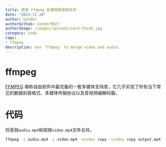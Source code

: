 ```yaml
---
title: 使用 ffmpeg 处理视频音频合并
date: "2023-11-28"
author: Sonder
authorGithub: sonder9927
authorImage: /images/uploads/zard-think.jpg
category: code
tags:
- ffmpeg
description: Use `ffmpeg` to merge video and audio.
---
```


# ffmpeg
[FFMPEG](https://ffmpeg.org/) 堪称自由软件中最完备的一套多媒体支持库，它几乎实现了所有当下常见的数据封装格式、多媒体传输协议以及音视频编解码器。


# 代码

将音频`audio.mp4`和视频`video.mp4`文件合并。
```sh
ffmpeg -i audio.mp4 -i video.mp4 -acodec copy -vcodec copy output.mp4
```
